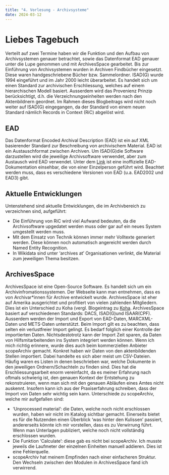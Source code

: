 ```yaml
---
title: "4. Vorlesung - Archivsysteme"
date: 2024-03-12
---
```



# Liebes Tagebuch 

Verteilt auf zwei Termine haben wir die Funktion und den Aufbau von Archivsystemen genauer betrachtet, sowie das Datenformat EAD genauer unter die Lupe genommen und mit ArchivesSpace gearbeitet. Bis zur Einführung von Archivsystemen wurden in Archiven Findbücher eingesetzt. Diese waren handgeschriebene Bücher bzw. Sammelordner. ISAD(G) wurde 1994 eingeführt und im Jahr 2000 leicht überarbeitet. Es handelt sich um einen Standard zur archivischen Erschliessung, welches auf einem hierarchischen Modell basiert. Ausserdem wird das Provenienz Prinzip berücksichtigt, d.h. die Verzeichnungseinheiten werden nach den Aktenbildnern geordnet. Im Rahmen dieses Blogbeitrags wird nicht noch weiter auf ISAD(G) eingegangen, da der Standard von einem neuen Standard nämlich Records in Context (RiC) abgelöst wird. 
## EAD
Das Datenformat Encoded Archival Description (EAD) ist ein auf XML basierender Standard zur Beschreibung von archivischem Material. EAD ist ein Austauschformat zwischen Archiven. Um ISAD(G)die Software darzustellen wird die jeweilige Archivsoftware verwendet, aber zum Austausch wird EAD verwendet. Unter dem [Link](https://eadiva.com/) ist eine inoffizielle EAD-Dokumentation einsehbar, die von einer Einzelperson geführt wird. Beachtet werden muss, dass es verschiedene Versionen von EAD (u.a. EAD2002 und EAD3) gibt.
## Aktuelle Entwicklungen 
Untenstehend sind aktuelle Entwicklungen, die im Archivbereich zu verzeichnen sind, aufgeführt:
-	Die Einführung von RiC wird viel Aufwand bedeuten, da die Archivsoftware upgedatet werden muss oder gar auf ein neues System umgestellt werden muss. 
-	Mit dem Einsatz von Technik können immer mehr Volltexte generiert werden. Diese können noch automatisch angereicht werden durch Named Entity Recognition.
-	In Wikidata sind unter ‘archives at’ Organisationen verlinkt, die Material zum jeweiligen Thema besitzen.
## ArchivesSpace
ArchivesSpace ist eine Open-Source Software. Es handelt sich um ein Archivinfromationssystemen. Der Webseite kann man entnehmen, dass es von Archivar*innen für Archive entwickelt wurde. ArchivesSpace ist eher auf Amerika ausgerichtet und profitiert von vielen zahlenden Mitgliedern. Dies ist ein Unterschied zu Koha (vergl. Blogeintrag zu [Koha](https://nathaliewic.github.io/lerntagebuch/2024/02/27/Funktion-und-Aufbau-von-Bibliothekssystemen.html). ArchivesSpace basiert auf verschiedenen Standards: DACS, ISAD(G)und ISAAR(CPF). Ausserdem werden der Import und Export von EAD-Daten, MARCXML-Daten und METS-Daten unterstützt. Beim Import gilt es zu beachten, dass selten ein verlustfreier Import gelingt. Es bedarf folglich einer Kontrolle der importierten Daten. Nichtsdestotrotz kann der Import Zeit sparen, da Daten von Hilfsmitarbeitenden ins System integriert werden können. Wenn ich mich richtig erinnere, wurde dies auch beim kommerziellen Anbieter scopeArchiv gemacht. Konkret haben wir Daten von den aktenbildenden Stellen importiert. Dabei handelte es sich aber meist um CSV-Dateien. Häufig waren es Listen in denen beschrieben war, welche Dokumente in den jeweiligen Ordnern/Schachteln zu finden sind. Dies hat die Erschliessungsarbeit enorm vereinfacht, da es meiner Erfahrung nach oftmals schwierig ist, den genauen Kontext der Entstehung zu rekonstruieren, wenn man sich mit den genauen Abläufen eines Amtes nicht auskennt. Insofern kann ich aus der Praxiserfahrung schreiben, dass der Import von Daten sehr wichtig sein kann. 
Unterschiede zu scopeArchiv, welche mir aufgefallen sind:
-	‘Unprocessed material’: die Daten, welche noch nicht erschlossen wurden, haben wir nicht im Katalog sichtbar gemacht. Einerseits bietet es für die Nutzenden einen Überblick ‘was hinter den Kulissen’ passiert, andererseits könnte ich mir vorstellen, dass es zu Verwirrung führt. Wenn man Unterlagen publiziert, welche noch nicht vollständig erschlossen wurden.
-	Die Funktion ‘Calculate’: diese gab es nicht bei scopeArchiv. Ich musste jeweils die Laufmeter der einzelnen Einheiten manuell addieren. Dies ist eine Fehlerquelle.
-	scopeArchiv hat meinem Empfinden nach einer einfacheren Struktur. Den Wechseln zwischen den Modulen in ArchivesSpace fand ich verwirrend.
